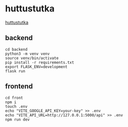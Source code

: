 # huttustutka

[huttustutka](https://huttusta.rotta.gt)

## backend
```
cd backend
python3 -m venv venv
source venv/bin/activate
pip install -r requirements.txt
export FLASK_ENV=development
flask run
```

## frontend
```
cd front
npm i
touch .env
echo "VITE_GOOGLE_API_KEY=your-key" >> .env
echo "VITE_API_URL=http://127.0.0.1:5000/api" >> .env
npm run dev
```
